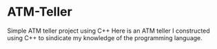 # ATM-Teller
Simple ATM teller project using C++
Here is an ATM teller I constructed using C++ to sindicate my knowledge of the programming language.
